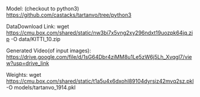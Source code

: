 Model: (checkout to python3)
https://github.com/castacks/tartanvo/tree/python3

DataDownload Link:
wget https://cmu.box.com/shared/static/nw3bi7x5vng2xy296ndxt19uozpk64jq.zip -O data/KITTI_10.zip

Generated Video(of input images):
https://drive.google.com/file/d/1sG64Dbr4ziMM8u1Le5zW6j5Lh_Xvqgl7/view?usp=drive_link

Weights: 
wget https://cmu.box.com/shared/static/t1a5u4x6dxohl89104dyrsiz42mvq2sz.pkl -O models/tartanvo_1914.pkl

